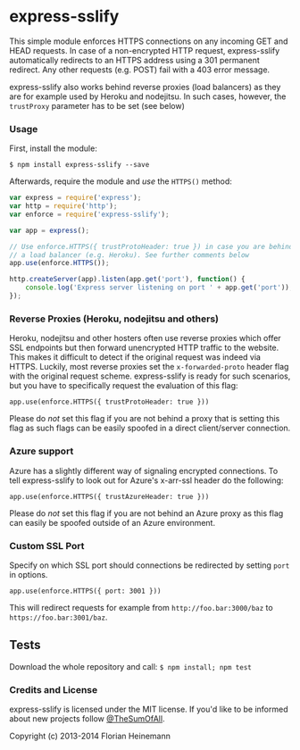 express-sslify
==============

This simple module enforces HTTPS connections on any incoming GET and HEAD requests. In case of a non-encrypted HTTP request, express-sslify automatically redirects to an HTTPS address using a 301 permanent redirect. Any other requests (e.g. POST) fail with a 403 error message.

express-sslify also works behind reverse proxies (load balancers) as they are for example used by Heroku and nodejitsu. In such cases, however, the `trustProxy` parameter has to be set (see below)

### Usage

First, install the module:

`$ npm install express-sslify --save`

Afterwards, require the module and *use* the `HTTPS()` method:
```javascript
var express = require('express');
var http = require('http');
var enforce = require('express-sslify');

var app = express();

// Use enforce.HTTPS({ trustProtoHeader: true }) in case you are behind
// a load balancer (e.g. Heroku). See further comments below
app.use(enforce.HTTPS());

http.createServer(app).listen(app.get('port'), function() {
	console.log('Express server listening on port ' + app.get('port'));
});
```

### Reverse Proxies (Heroku, nodejitsu and others)

Heroku, nodejitsu and other hosters often use reverse proxies which offer SSL endpoints but then forward unencrypted HTTP traffic to the website. This makes it difficult to detect if the original request was indeed via HTTPS. Luckily, most reverse proxies set the `x-forwarded-proto` header flag with the original request scheme. express-sslify is ready for such scenarios, but you have to specifically request the evaluation of this flag:

`app.use(enforce.HTTPS({ trustProtoHeader: true }))`

Please do *not* set this flag if you are not behind a proxy that is setting this flag as such flags can be easily spoofed in a direct client/server connection.

### Azure support

Azure has a slightly different way of signaling encrypted connections. To tell express-sslify to look out for Azure's x-arr-ssl header do the following:

`app.use(enforce.HTTPS({ trustAzureHeader: true }))`

Please do *not* set this flag if you are not behind an Azure proxy as this flag can easily be spoofed outside of an Azure environment.

### Custom SSL Port

Specify on which SSL port should connections be redirected by setting `port` in options.

`app.use(enforce.HTTPS({ port: 3001 }))`

This will redirect requests for example from `http://foo.bar:3000/baz` to `https://foo.bar:3001/baz`.


## Tests
Download the whole repository and call:
`$ npm install; npm test`

### Credits and License
express-sslify is licensed under the MIT license. If you'd like to be informed about new projects follow  [@TheSumOfAll](http://twitter.com/TheSumOfAll/).

Copyright (c) 2013-2014 Florian Heinemann
